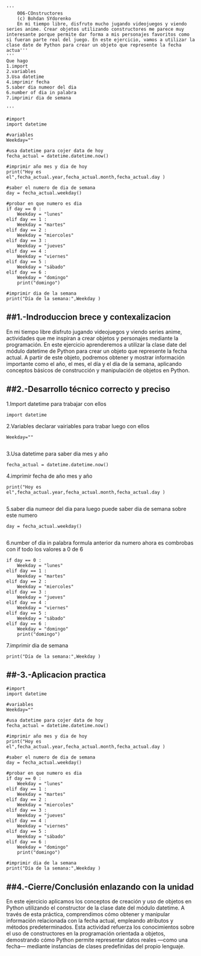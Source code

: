 ```
'''
    006-COnstructores
    (c) Bohdan SYdorenko
    En mi tiempo libre, disfruto mucho jugando videojuegos y viendo series anime. Crear objetos utilizando constructores me parece muy interesante porque permite dar forma a mis personajes favoritos como si fueran parte real del juego. En este ejercicio, vamos a utilizar la clase date de Python para crear un objeto que represente la fecha actua'''
'''
Que hago
1.import 
2.variables
3.Usa datetime
4.imprimir fecha 
5.saber dia numeor del dia 
6.number of dia in palabra 
7.imprimir dia de semana

'''

#import 
import datetime

#variables
Weekday=""

#usa datetime para cojer data de hoy
fecha_actual = datetime.datetime.now()

#imprimir año mes y dia de hoy
print("Hoy es el",fecha_actual.year,fecha_actual.month,fecha_actual.day )

#saber el numero de dia de semana 
day = fecha_actual.weekday()

#probar en que numero es dia 
if day == 0 :
    Weekday = "lunes"
elif day == 1 :
    Weekday = "martes"
elif day == 2 :
    Weekday = "miercoles"
elif day == 3 :
    Weekday = "jueves"
elif day == 4 :
    Weekday = "viernes"
elif day == 5 :
    Weekday = "sábado"
elif day == 6 :
    Weekday = "domingo"
    print("domingo")

#imprimir dia de la semana 
print("Día de la semana:",Weekday )
```

##1.-Indroduccion brece y contexalizacion
---
En mi tiempo libre disfruto jugando videojuegos y viendo series anime, actividades que me inspiran a crear objetos y personajes mediante la programación. En este ejercicio aprenderemos a utilizar la clase date del módulo datetime de Python para crear un objeto que represente la fecha actual. A partir de este objeto, podremos obtener y mostrar información importante como el año, el mes, el día y el día de la semana, aplicando conceptos básicos de construcción y manipulación de objetos en Python.



##2.-Desarrollo técnico correcto y preciso
---

1.Import datetime para trabajar con ellos
```
import datetime
```

2.Variables declarar vairiables para trabar luego con ellos
```
Weekday=""
       
```
3.Usa datetime para saber dia mes y año
```
fecha_actual = datetime.datetime.now()
```
4.imprimir fecha de año mes y año
```
print("Hoy es el",fecha_actual.year,fecha_actual.month,fecha_actual.day )


```
5.saber dia numeor del dia para luego puede saber dia de semana sobre este numero
```
day = fecha_actual.weekday()


```
6.number of dia in palabra formula anterior da numero ahora es combrobas con if todo los valores a 0 de 6 
```
if day == 0 :
    Weekday = "lunes"
elif day == 1 :
    Weekday = "martes"
elif day == 2 :
    Weekday = "miercoles"
elif day == 3 :
    Weekday = "jueves"
elif day == 4 :
    Weekday = "viernes"
elif day == 5 :
    Weekday = "sábado"
elif day == 6 :
    Weekday = "domingo"
    print("domingo")
```
7.imprimir dia de semana
```
print("Día de la semana:",Weekday )
``` 
##-3.-Aplicacion practica
---
```
#import 
import datetime

#variables
Weekday=""

#usa datetime para cojer data de hoy
fecha_actual = datetime.datetime.now()

#imprimir año mes y dia de hoy
print("Hoy es el",fecha_actual.year,fecha_actual.month,fecha_actual.day )

#saber el numero de dia de semana 
day = fecha_actual.weekday()

#probar en que numero es dia 
if day == 0 :
    Weekday = "lunes"
elif day == 1 :
    Weekday = "martes"
elif day == 2 :
    Weekday = "miercoles"
elif day == 3 :
    Weekday = "jueves"
elif day == 4 :
    Weekday = "viernes"
elif day == 5 :
    Weekday = "sábado"
elif day == 6 :
    Weekday = "domingo"
    print("domingo")

#imprimir dia de la semana 
print("Día de la semana:",Weekday )
```

##4.-Cierre/Conclusión enlazando con la unidad
---
En este ejercicio aplicamos los conceptos de creación y uso de objetos en Python utilizando el constructor de la clase date del módulo datetime. A través de esta práctica, comprendimos cómo obtener y manipular información relacionada con la fecha actual, empleando atributos y métodos predeterminados. Esta actividad refuerza los conocimientos sobre el uso de constructores en la programación orientada a objetos, demostrando cómo Python permite representar datos reales —como una fecha— mediante instancias de clases predefinidas del propio lenguaje.
